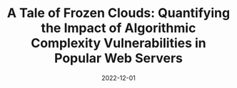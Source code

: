 ---
title: "A Tale of Frozen Clouds: Quantifying the Impact of Algorithmic Complexity Vulnerabilities in Popular Web Servers"
authors:
- Masudul Hasan Masud Bhuiyan
- Cristian-Alexandru Staicu
date: "2022-12-01"

# publication: "ESEC/FSE 2023"

links:
    pdf: https://arxiv.org/pdf/2211.11357.pdfpnEfTqajzhCwHs/view?usp=drive_link
    # poster: https://drive.google.com/file/d/192CfJe6BOJLLmYP1WlpnEfTqajzhCwHs/view?usp=drive_link
    # slides: https://docs.google.com/presentation/d/1HiwFRifnBqPwWDZtrdCbyAXbcpsXD2qo/edit?usp=sharing&ouid=110993656015853846439&rtpof=true&sd=true
    # video: https://github.com/hadisinaee/avicenna

---